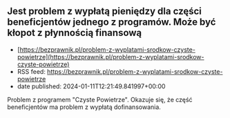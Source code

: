 ## Jest problem z wypłatą pieniędzy dla części beneficjentów jednego z programów. Może być kłopot z płynnością finansową
 - [https://bezprawnik.pl/problem-z-wyplatami-srodkow-czyste-powietrze](https://bezprawnik.pl/problem-z-wyplatami-srodkow-czyste-powietrze)
 - RSS feed: https://bezprawnik.pl/problem-z-wyplatami-srodkow-czyste-powietrze
 - date published: 2024-01-11T12:21:49.841997+00:00

Problem z programem "Czyste Powietrze". Okazuje się, że część beneficjentów ma problem z wypłatą dofinansowania.

